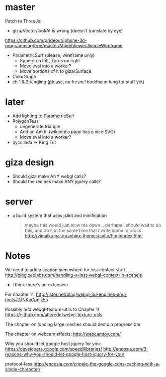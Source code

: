 # master

  Patch to ThreeJs:
- giza/Vector/lookAt is wrong (doesn't translate by eye)

https://github.com/prideout/iphone-3d-programming/tree/master/ModelViewer.SimpleWireframe

- ParametricSurf (please, wireframe only)
  - Sphere on left, Torus on right
  - Move eval into a worker?
  - Move portions of it to giza/Surface
- ColorGraph
- ch 1 & 2 tangling (please, no fresnel buddha or king tut stuff yet)

# later

- Add lighting to ParametricSurf
- PolygonTess
  - degenerate triangle
  - Add an Ankh. (wikipedia page has a nice SVG)
  - Move eval into a worker?
- pycollada -> King Tut

# giza design

- Should giza make ANY webgl calls?
- Should the recipes make ANY jquery calls?

# server 

- a build system that uses jslint and minification
  > maybe this would just slow me down...
  > perhaps I should wait to do this, and do it at the same time
    that I write some rst docs
    http://vimalkumar.in/sphinx-themes/solar/html/index.html

# Notes

We need to add a section somewhere for lost context stuff
http://blog.xeolabs.com/handling-a-lost-webgl-context-in-scenejs
+ I think there's an extension

For chapter 11:
http://jster.net/blog/webgl-3d-engines-and-tools#.UNKaGonjk5s

Possibly add webgl-texture-utils to Chapter 11
https://github.com/alteredq/webgl-texture-utils

The chapter on loading large meshes should demo a progress bar

The chapter on webcam effects:
http://webcamtoy.com/

Why you should let google host jquery for you:
https://developers.google.com/speed/libraries/
http://encosia.com/3-reasons-why-you-should-let-google-host-jquery-for-you/

protocol-less
http://encosia.com/cripple-the-google-cdns-caching-with-a-single-character/
